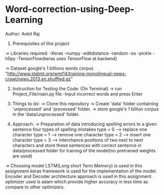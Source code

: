 # Word-correction-using-Deep-Learning

Author: Ankit Raj

1. Prerequisites of this project

 -> Libraries required:
    -Keras
    -numpy
    -editdistance
    -random
    -os
    -pickle
    -h5py
    -TensorFlow(keras uses TensorFlow at backend)
     
   
     
 -> Dataset
     google's 1 billions words corpus
     "http://www.statmt.org/wmt14/training-monolingual-news-crawl/news.2013.en.shuffled.gz"
    
 

2. Instruction for Testing the Code:
   (On Terminal)
  -> run Project_File/main.py file
     -Input incorrect words and press Enter
  





3. Things to do:
  -> Clone this repository
  -> Create 'data' folder containing 'unprocessed' and 'processed' folder.
  -> store google's 1 billion corpus in the 'data/unprocessed' folder.
  
  
4. Approach:
  -> Preparation of data
     introducing spelling errors to a given sentence
     four types of spelling mistakes
     type = 0 --> replace one character
     type = 1 --> remove one character
     type = 2 --> insert one character
     type = 3 --> interchance positions of two next to next characters
     and store these sentences  with correct sentence in data/processed folder for training of the model(no pretrained weights are used)
   
 -> Choosing model
     LSTM(Long short Term Memory) is used in this assignment.keras framework is used for the implementation of the model.
     Encoder and Decoder architecture approach is used in this assignment.
     optimizer used is adam which provide higher accuracy in less time as compare to other optimizers.


 
     
  



